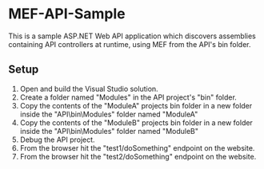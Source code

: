 # MEF-API-Sample

This is a sample ASP.NET Web API application which discovers assemblies containing API controllers at runtime,
using MEF from the API's bin folder.

## Setup
1. Open and build the Visual Studio solution.
2. Create a folder named "Modules" in the API project's "bin" folder.
3. Copy the contents of the "ModuleA" projects bin folder in a new folder inside the "API\bin\Modules" folder named "ModuleA"
4. Copy the contents of the "ModuleB" projects bin folder in a new folder inside the "API\bin\Modules" folder named "ModuleB"
5. Debug the API project.
6. From the browser hit the "test1/doSomething" endpoint on the website.
7. From the browser hit the "test2/doSomething" endpoint on the website.
